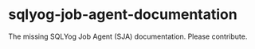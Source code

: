 # sqlyog-job-agent-documentation
The missing SQLYog Job Agent (SJA) documentation. Please contribute.
